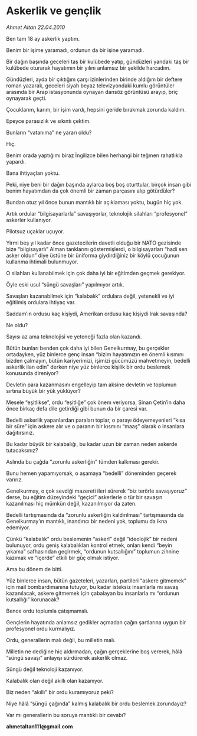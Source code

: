 # Askerlik ve gençlik

*Ahmet Altan 22.04.2010*

<div class="yazi"><p>Ben tam 18 ay askerlik yaptım.</p>
<p>Benim bir işime yaramadı, ordunun da bir işine yaramadı.</p>
<p>Bir dağın başında geceleri taş bir kulübede yatıp, gündüzleri yandaki taş bir kulübede oturarak hayatımın bir yılını anlamsız bir şekilde harcadım.</p>
<p>Gündüzleri, ayda bir çıktığım çarşı izinlerinden birinde aldığım bir deftere roman yazarak, geceleri siyah beyaz televizyondaki kumlu görüntüler arasında bir Arap istasyonunda oynayan dansöz görüntüsü arayıp, briç oynayarak geçti.</p>
<p>Çocuklarım, karım, bir işim vardı, hepsini geride bırakmak zorunda kaldım.</p>
<p>Epeyce parasızlık ve sıkıntı çektim.</p>
<p>Bunların “vatanıma” ne yararı oldu? </p>
<p>Hiç.</p>
<p>Benim orada yaptığımı biraz İngilizce bilen herhangi bir teğmen rahatlıkla yapardı.</p>
<p>Bana ihtiyaçları yoktu.</p>
<p>Peki, niye beni bir dağın başında aylarca boş boş oturttular, birçok insan gibi benim hayatımdan da çok önemli bir zaman parçasını alıp götürdüler?</p>
<p>Bundan otuz yıl önce bunun mantıklı bir açıklaması yoktu, bugün hiç yok.</p>
<p>Artık ordular “bilgisayarlarla” savaşıyorlar, teknolojik silahları “profesyonel” askerler kullanıyor.</p>
<p>Pilotsuz uçaklar uçuyor.</p>
<p>Yirmi beş yıl kadar önce gazetecilerin davetli olduğu bir NATO gezisinde bize “bilgisayarlı” Alman tanklarını göstermişlerdi, o bilgisayarları “hadi sen asker oldun” diye üstüne bir üniforma giydirdiğiniz bir köylü çocuğunun kullanma ihtimali bulunmuyor.</p>
<p>O silahları kullanabilmek için çok daha iyi bir eğitimden geçmek gerekiyor.</p>
<p>Öyle eski usul “süngü savaşları” yapılmıyor artık.</p>
<p>Savaşları kazanabilmek için “kalabalık” ordulara değil, yetenekli ve iyi eğitilmiş ordulara ihtiyaç var.</p>
<p>Saddam’ın ordusu kaç kişiydi, Amerikan ordusu kaç kişiydi Irak savaşında?</p>
<p>Ne oldu?</p>
<p>Sayısı az ama teknolojisi ve yeteneği fazla olan kazandı.</p>
<p>Bütün bunları benden çok daha iyi bilen Genelkurmay, bu gerçekler ortadayken, yüz binlerce genç insan “bizim hayatımızın en önemli kısmını bizden çalmayın, bütün kariyerimizi, işimizi gücümüzü mahvetmeyin, bedelli askerlik ilan edin” derken niye yüz binlerce kişilik bir ordu beslemek konusunda direniyor?</p>
<p>Devletin para kazanmasını engelleyip tam aksine devletin ve toplumun sırtına büyük bir yük yüklüyor?</p>
<p>Mesele “eşitlikse”, ordu “eşitliğe” çok önem veriyorsa, Sinan Çetin’in daha önce birkaç defa dile getirdiği gibi bunun da bir çaresi var.</p>
<p>Bedelli askerlik yapanlardan paraları toplar, o parayı ödeyemeyenleri “kısa bir süre” için askere alır ve o paranın bir kısmını “maaş” olarak o insanlara dağıtırsınız.</p>
<p>Bu kadar büyük bir kalabalığı, bu kadar uzun bir zaman neden askerde tutacaksınız?</p>
<p>Aslında bu çağda “zorunlu askerliğin” tümden kalkması gerekir.</p>
<p>Bunu hemen yapamıyorsak, o aşamaya “bedelli” döneminden geçerek varırız.</p>
<p>Genelkurmay, o çok sevdiği mazereti ileri sürerek “biz terörle savaşıyoruz” derse, bu eğitim düzeyindeki “geçici” askerlerle o tür bir savaşın kazanılması hiç mümkün değil, kazanılmıyor da zaten.</p>
<p>Bedelli tartışmasında da “zorunlu askerliğin kaldırılması” tartışmasında da Genelkurmay’ın mantıklı, inandırıcı bir nedeni yok, toplumu da ikna edemiyor.</p>
<p>Çünkü “kalabalık” ordu beslemenin “askerî” değil “ideolojik” bir nedeni bulunuyor, ordu geniş kalabalıkları kontrol etmek, onları kendi “beyin yıkama” safhasından geçirmek, “ordunun kutsallığını” toplumun zihnine kazımak ve “içerde” etkili bir güç olmak istiyor.</p>
<p>Ama bu dönem de bitti.</p>
<p>Yüz binlerce insan, bütün gazeteleri, yazarları, partileri “askere gitmemek” için mail bombardımanına tutuyor, bu kadar isteksiz insanlarla mı savaş kazanılacak, askere gitmemek için çabalayan bu insanlarla mı “ordunun kutsallığı” korunacak?</p>
<p>Bence ordu toplumla çatışmamalı.</p>
<p>Gençlerin hayatında anlamsız gedikler açmadan çağın şartlarına uygun bir profesyonel ordu kurmalıyız.</p>
<p>Ordu, generallerin malı değil, bu milletin malı.</p>
<p>Milletin ne dediğine hiç aldırmadan, çağın gerçeklerine boş vererek, hâlâ “süngü savaşı” anlayışı sürdürerek askerlik olmaz.</p>
<p>Süngü değil teknoloji kazanıyor.</p>
<p>Kalabalık olan değil akıllı olan kazanıyor. </p>
<p>Biz neden “akıllı” bir ordu kuramıyoruz peki?</p>
<p>Niye hâlâ “süngü çağında” kalmış kalabalık bir ordu beslemek zorundayız?</p>
<p>Var mı generallerin bu soruya mantıklı bir cevabı?</p>
<p><b>ahmetaltan111@gmail.com</b></p></div>
